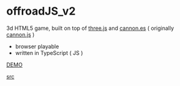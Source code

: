 # offroadJS_v2
3d HTML5 game, built on top of [three.js] and [cannon.es] ( originally [cannon.js] )
- browser playable
- written in TypeScript ( JS )

[DEMO]

[src]

[three.js]: <https://github.com/mrdoob/three.js/>
[cannon.es]: <https://github.com/pmndrs/cannon-es>
[cannon.js]: <https://github.com/schteppe/cannon.js>
[DEMO]: <https://tomo0613.github.io/offroadJS_v2_demo/>
[src]: <https://github.com/tomo0613/offroadJS_v2>
